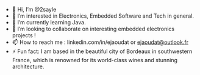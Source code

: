 - 👋 Hi, I’m @2sayle
- 👀 I’m interested in Electronics, Embedded Software and Tech in general.
- 🌱 I’m currently learning Java.
- 💞️ I’m looking to collaborate on interesting embedded electronics projects ! 
- 📫 How to reach me : linkedin.com/in/ejaoudat or ejaoudat@outlook.fr
- ⚡ Fun fact: I am based in the beautiful city of Bordeaux in southwestern France, which is renowned for its world-class wines and stunning architecture.

<!---
2sayle/2sayle is a ✨ special ✨ repository because its `README.md` (this file) appears on your GitHub profile.
You can click the Preview link to take a look at your changes.
--->
